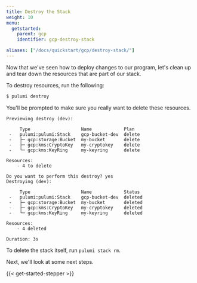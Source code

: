 ```yaml
---
title: Destroy the Stack
weight: 10
menu:
  getstarted:
    parent: gcp
    identifier: gcp-destroy-stack

aliases: ["/docs/quickstart/gcp/destroy-stack/"]
---
```


Now that we've seen how to deploy changes to our program, let's clean up and tear down the resources that are part of our stack.

To destroy resources, run the following:

```bash
$ pulumi destroy
```

You'll be prompted to make sure you really want to delete these resources.

```
Previewing destroy (dev):

     Type                   Name            Plan
 -   pulumi:pulumi:Stack    gcp-bucket-dev  delete
 -   ├─ gcp:storage:Bucket  my-bucket       delete
 -   ├─ gcp:kms:CryptoKey   my-cryptokey    delete
 -   └─ gcp:kms:KeyRing     my-keyring      delete

Resources:
    - 4 to delete

Do you want to perform this destroy? yes
Destroying (dev):

     Type                   Name            Status
 -   pulumi:pulumi:Stack    gcp-bucket-dev  deleted
 -   ├─ gcp:storage:Bucket  my-bucket       deleted
 -   ├─ gcp:kms:CryptoKey   my-cryptokey    deleted
 -   └─ gcp:kms:KeyRing     my-keyring      deleted

Resources:
    - 4 deleted

Duration: 3s
```

To delete the stack itself, run `pulumi stack rm`.

Next, we'll look at some next steps.

{{< get-started-stepper >}}
